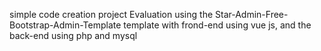 
simple code creation project Evaluation using the Star-Admin-Free-Bootstrap-Admin-Template template 
with frond-end using vue js, 
and the back-end using php and mysql
